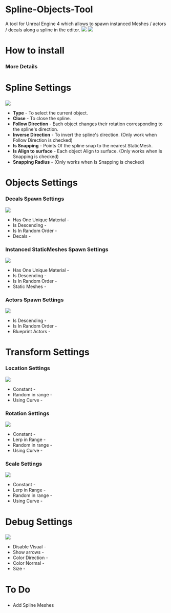 # Spline-Objects-Tool
A tool for Unreal Engine 4 which allows to spawn instanced Meshes / actors / decals along a spline in the editor.
![](https://github.com/Louis1351/Spline-Objects-Tool/blob/master/Images/pres.PNG)
![](https://github.com/Louis1351/Spline-Objects-Tool/blob/master/Images/pres2.PNG)

# How to install<h3>
### More Details
 
# Spline Settings<h3>
![](https://github.com/Louis1351/Spline-Objects-Tool/blob/master/Images/Spline_Settings.PNG)
* **Type** - To select the current object.
* **Close** - To close the spline.
* **Follow Direction** - Each object changes their rotation corresponding to the spline's direction.  
* **Inverse Direction** - To invert the spline's direction. (Only work when Follow Direction is checked)
* **Is Snapping** - Points Of the spline snap to the nearest StaticMesh.
* **Is Align to surface** - Each object Align to surface. (Only works when Is Snapping is checked)
* **Snapping Radius** - (Only works when Is Snapping is checked)
 
# Objects Settings<h3>
 
### Decals Spawn Settings
![](https://github.com/Louis1351/Spline-Objects-Tool/blob/master/Images/Decals_Settings.PNG)
* Has One Unique Material -
* Is Descending -
* Is In Random Order -
* Decals -
 
### Instanced StaticMeshes Spawn Settings
![](https://github.com/Louis1351/Spline-Objects-Tool/blob/master/Images/InstancedStaticMeshes_Settings.PNG)
* Has One Unique Material -
* Is Descending -
* Is In Random Order -
* Static Meshes -
 
### Actors Spawn Settings
![](https://github.com/Louis1351/Spline-Objects-Tool/blob/master/Images/Actors_Settings.PNG)
* Is Descending -
* Is In Random Order -
* Blueprint Actors -

# Transform Settings<h3>
 
### Location Settings
![](https://github.com/Louis1351/Spline-Objects-Tool/blob/master/Images/Location_Settings.PNG)
* Constant -
* Random in range -
* Using Curve -
 
### Rotation Settings
![](https://github.com/Louis1351/Spline-Objects-Tool/blob/master/Images/Rotation_Settings.PNG)
* Constant -
* Lerp in Range -
* Random in range -
* Using Curve -

### Scale Settings
![](https://github.com/Louis1351/Spline-Objects-Tool/blob/master/Images/Scale_Settings.PNG)
* Constant -
* Lerp in Range -
* Random in range -
* Using Curve -

# Debug Settings<h3>
![](https://github.com/Louis1351/Spline-Objects-Tool/blob/master/Images/Debug_Settings.PNG)
* Disable Visual -
* Show arrows -
* Color Direction -
* Color Normal -
* Size -
 
# To Do<h3>
* Add Spline Meshes
